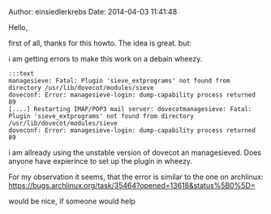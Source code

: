 Author: einsiedlerkrebs
Date: 2014-04-03 11:41:48

Hello, 

first of all, thanks for this howto. The idea is great. but:

i am getting errors to make this work on a debain wheezy. 

	:::text
	managesieve: Fatal: Plugin 'sieve_extprograms' not found from directory /usr/lib/dovecot/modules/sieve
	doveconf: Error: managesieve-login: dump-capability process returned 89
	[....] Restarting IMAP/POP3 mail server: dovecotmanagesieve: Fatal: Plugin 'sieve_extprograms' not found from directory /usr/lib/dovecot/modules/sieve
	doveconf: Error: managesieve-login: dump-capability process returned 89


i am allready using the unstable version of dovecot an managesieved. Does anyone have expierince to set up the plugin in wheezy.

For my observation it seems, that the error is similar to the one on archlinux:
https://bugs.archlinux.org/task/35464?opened=13618&status%5B0%5D=

would be nice, if someone would help
